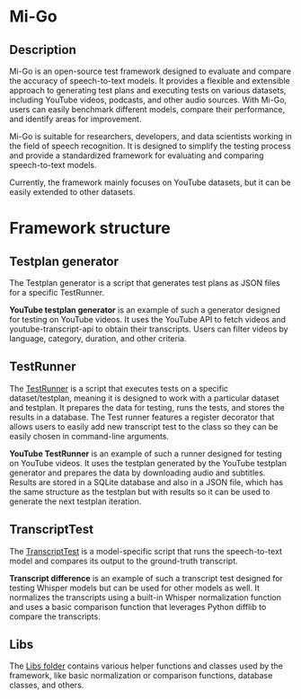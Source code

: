 # Mi-Go

## Description
Mi-Go is an open-source test framework designed to evaluate and compare the accuracy of speech-to-text models. It provides a flexible and extensible approach to generating test plans and executing tests on various datasets, including YouTube videos, podcasts, and other audio sources. With Mi-Go, users can easily benchmark different models, compare their performance, and identify areas for improvement.

Mi-Go is suitable for researchers, developers, and data scientists working in the field of speech recognition. It is designed to simplify the testing process and provide a standardized framework for evaluating and comparing speech-to-text models.

Currently, the framework mainly focuses on YouTube datasets, but it can be easily extended to other datasets.

# Framework structure
## Testplan generator
The Testplan generator is a script that generates test plans as JSON files for a specific TestRunner. 

**YouTube testplan generator** is an example of such a generator designed for testing on YouTube videos. It uses the YouTube API to fetch videos and youtube-transcript-api to obtain their transcripts. Users can filter videos by language, category, duration, and other criteria.

## TestRunner
The [TestRunner](https://github.com/Kowalski1024/speech-to-text-tester/blob/master/testrunners/runner_base.py) is a script that executes tests on a specific dataset/testplan, meaning it is designed to work with a particular dataset and testplan. It prepares the data for testing, runs the tests, and stores the results in a database. The Test runner features a register decorator that allows users to easily add new transcript test to the class so they can be easily chosen in command-line arguments.

**YouTube TestRunner** is an example of such a runner designed for testing on YouTube videos. It uses the testplan generated by the YouTube testplan generator and prepares the data by downloading audio and subtitles. Results are stored in a SQLite database and also in a JSON file, which has the same structure as the testplan but with results so it can be used to generate the next testplan iteration.

## TranscriptTest
The [TranscriptTest](https://github.com/Kowalski1024/speech-to-text-tester/blob/master/testrunners/tests/test_base.py) is a model-specific script that runs the speech-to-text model and compares its output to the ground-truth transcript.

**Transcript difference** is an example of such a transcript test designed for testing Whisper models but can be used for other models as well. It normalizes the transcripts using a built-in Whisper normalization function and uses a basic comparison function that leverages Python difflib to compare the transcripts.

## Libs
The [Libs folder](https://github.com/Kowalski1024/speech-to-text-tester/tree/master/lib) contains various helper functions and classes used by the framework, like basic normalization or comparison functions, database classes, and others.


<!-- ## Usage

### Docker

Build image

```shell
docker build -t model-tester .
```

Run container

```shell
docker run  -e GoogleAPI=<YOUR KEY> --gpus all -d --name whisper-tester -it model-tester
```

### Example -->

